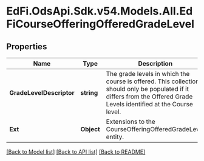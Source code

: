 # EdFi.OdsApi.Sdk.v54.Models.All.EdFiCourseOfferingOfferedGradeLevel

## Properties

Name | Type | Description | Notes
------------ | ------------- | ------------- | -------------
**GradeLevelDescriptor** | **string** | The grade levels in which the course is offered. This collection should only be populated if it differs from the Offered Grade Levels identified at the Course level. | 
**Ext** | **Object** | Extensions to the CourseOfferingOfferedGradeLevel entity. | [optional] 

[[Back to Model list]](../../README.md#documentation-for-models) [[Back to API list]](../../README.md#documentation-for-api-endpoints) [[Back to README]](../../README.md)


